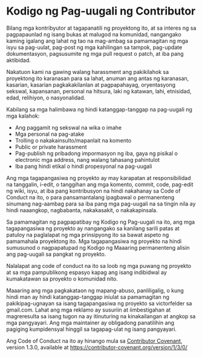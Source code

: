 # Kodigo ng Pag-uugali ng Contributor

Bilang mga kontribyutor at tagapanatili ng proyektong ito, at sa interes ng
sa pagpapaunlad ng isang bukas at malugod na komunidad, nangangako kaming igalang ang lahat ng tao na
mag-ambag sa pamamagitan ng mga isyu sa pag-uulat, pag-post ng mga kahilingan sa tampok, pag-update
dokumentasyon, pagsusumite ng mga pull request o patch, at iba pang aktibidad.

Nakatuon kami na gawing walang harassment ang pakikilahok sa proyektong ito
karanasan para sa lahat, anuman ang antas ng karanasan, kasarian, kasarian
pagkakakilanlan at pagpapahayag, oryentasyong sekswal, kapansanan, personal na hitsura,
laki ng katawan, lahi, etnisidad, edad, relihiyon, o nasyonalidad.

Kabilang sa mga halimbawa ng hindi katanggap-tanggap na pag-uugali ng mga kalahok:

* Ang paggamit ng sekswal na wika o imahe
* Mga personal na pag-atake
* Trolling o nakakainsulto/mapanlait na komento
* Public or private harassment
* Pag-publish ng pribadong impormasyon ng iba, gaya ng pisikal o electronic
  mga address, nang walang tahasang pahintulot
* Iba pang hindi etikal o hindi propesyonal na pag-uugali

Ang mga tagapangasiwa ng proyekto ay may karapatan at responsibilidad na tanggalin, i-edit, o
tanggihan ang mga komento, commit, code, pag-edit ng wiki, isyu, at iba pang kontribusyon
na hindi nakahanay sa Code of Conduct na ito, o para pansamantalang ipagbawal o
permanenteng sinumang nag-aambag para sa iba pang mga pag-uugali na sa tingin nila ay hindi naaangkop,
nagbabanta, nakakasakit, o nakakapinsala.

Sa pamamagitan ng pagpapatibay ng Kodigo ng Pag-uugali na ito, ang mga tagapangasiwa ng proyekto ay nangangako sa kanilang sarili
patas at patuloy na paglalapat ng mga prinsipyong ito sa bawat aspeto ng pamamahala
proyektong ito. Mga tagapangasiwa ng proyekto na hindi sumusunod o nagpapatupad ng Kodigo ng
Maaaring permanenteng alisin ang pag-uugali sa pangkat ng proyekto.

Nalalapat ang code of conduct na ito sa loob ng mga puwang ng proyekto at sa mga pampublikong espasyo
kapag ang isang indibidwal ay kumakatawan sa proyekto o komunidad nito.

Maaaring ang mga pagkakataon ng mapang-abuso, panliligalig, o kung hindi man ay hindi katanggap-tanggap
iniulat sa pamamagitan ng pakikipag-ugnayan sa isang tagapangasiwa ng proyekto sa victorfelder sa gmail.com. Lahat
ang mga reklamo ay susuriin at iimbestigahan at magreresulta sa isang tugon na
ay itinuturing na kinakailangan at angkop sa mga pangyayari. Ang mga maintainer ay
obligadong panatilihin ang pagiging kumpidensyal hinggil sa tagapag-ulat ng isang
pangyayari.


Ang Code of Conduct na ito ay hinango mula sa [Contributor Covenant][homepage],
version 1.3.0, available at https://contributor-covenant.org/version/1/3/0/

[homepage]: https://contributor-covenant.org
